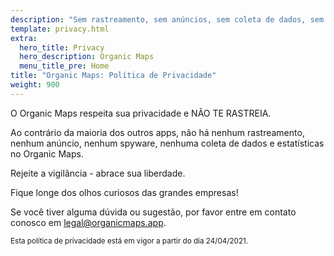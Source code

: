 ```yaml
---
description: "Sem rastreamento, sem anúncios, sem coleta de dados, sem coleta de estatísticas, sem spyware"
template: privacy.html
extra:
  hero_title: Privacy
  hero_description: Organic Maps 
  menu_title_pre: Home
title: "Organic Maps: Política de Privacidade"
weight: 900
---
```


O Organic Maps respeita sua privacidade e NÃO TE RASTREIA.

Ao contrário da maioria dos outros apps, não há nenhum rastreamento, nenhum
anúncio, nenhum spyware, nenhuma coleta de dados e estatísticas no Organic
Maps.

Rejeite a vigilância - abrace sua liberdade.

Fique longe dos olhos curiosos das grandes empresas!

Se você tiver alguma dúvida ou sugestão, por favor entre em contato conosco
em [legal@organicmaps.app](mailto:legal@organicmaps.app).

<sub>Esta política de privacidade está em vigor a partir do dia 24/04/2021.</sub>
